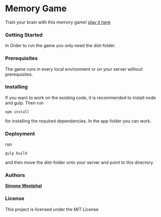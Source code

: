 # Memory Game

Train your brain with this memory game!
[play it here](http://memory.swestphal.net/)

### Getting Started

In Order to run the game you only need the dist-folder.

### Prerequisites

The game runs in every local environment or on your server without prerequisites.

### Installing

If you want to work on the existing code, it is recommended to install node and gulp. Then run

```
npm install
```

for installing the required dependencies. In the app folder you can work.

### Deployment

run

```
gulp build
```

and then move the dist-folder onto your server and point to this directory.

### Authors

[**Simone Westphal**](https://github.com/swestphal)

### License

This project is licensed under the MIT License
